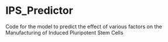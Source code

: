 # IPS_Predictor
Code for the model to predict the effect of various factors on the Manufacturing of Induced Pluripotent Stem Cells
